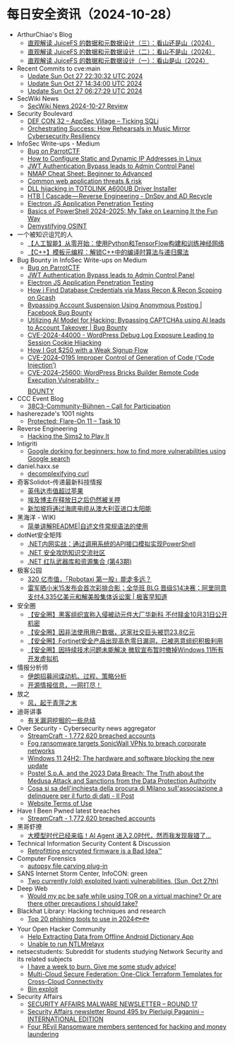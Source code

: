 # 每日安全资讯（2024-10-28）

- ArthurChiao's Blog
  - [直观解读 JuiceFS 的数据和元数据设计（三）：看山还是山（2024）](https://arthurchiao.github.io/blog/juicefs-data-metadata-design-illustrative-guide-3-zh/)
  - [直观解读 JuiceFS 的数据和元数据设计（二）：看山不是山（2024）](https://arthurchiao.github.io/blog/juicefs-data-metadata-design-illustrative-guide-2-zh/)
  - [直观解读 JuiceFS 的数据和元数据设计（一）：看山是山（2024）](https://arthurchiao.github.io/blog/juicefs-data-metadata-design-illustrative-guide-1-zh/)
- Recent Commits to cve:main
  - [Update Sun Oct 27 22:30:32 UTC 2024](https://github.com/trickest/cve/commit/16f2e5e8b236d13de5066077eac80e8c3241127e)
  - [Update Sun Oct 27 14:34:00 UTC 2024](https://github.com/trickest/cve/commit/ace793538bad872f6c491bc0561e1fbb4700e9ad)
  - [Update Sun Oct 27 06:27:29 UTC 2024](https://github.com/trickest/cve/commit/3a326a48fd35900d3216e51f088fe2efdd23832b)
- SecWiki News
  - [SecWiki News 2024-10-27 Review](http://www.sec-wiki.com/?2024-10-27)
- Security Boulevard
  - [DEF CON 32 – AppSec Village – Ticking SQLi](https://securityboulevard.com/2024/10/def-con-32-appsec-village-ticking-sqli/)
  - [Orchestrating Success: How Rehearsals in Music Mirror Cybersecurity Resiliency](https://securityboulevard.com/2024/10/orchestrating-success-how-rehearsals-in-music-mirror-cybersecurity-resiliency/)
- InfoSec Write-ups - Medium
  - [Bug on ParrotCTF](https://infosecwriteups.com/bug-on-parrotctf-e64424b0d043?source=rss----7b722bfd1b8d---4)
  - [How to Configure Static and Dynamic IP Addresses in Linux](https://infosecwriteups.com/how-to-configure-static-and-dynamic-ip-addresses-in-linux-a-step-by-step-guide-using-ifconfig-and-48551ce4bc45?source=rss----7b722bfd1b8d---4)
  - [JWT Authentication Bypass leads to Admin Control Panel](https://infosecwriteups.com/jwt-authentication-bypass-leads-to-admin-control-panel-dfa6efcdcbf5?source=rss----7b722bfd1b8d---4)
  - [NMAP Cheat Sheet: Beginner to Advanced](https://infosecwriteups.com/nmap-cheat-sheet-beginner-to-advanced-787b19a113f4?source=rss----7b722bfd1b8d---4)
  - [Common web application threats & risk](https://infosecwriteups.com/common-web-application-threats-risk-8d54b6a23acb?source=rss----7b722bfd1b8d---4)
  - [DLL hijacking in TOTOLINK A600UB Driver Installer](https://infosecwriteups.com/dll-hijacking-in-totolink-a600ub-driver-installer-13787c4d97b4?source=rss----7b722bfd1b8d---4)
  - [HTB | Cascade — Reverse Engineering - DnSpy and AD Recycle](https://infosecwriteups.com/htb-cascade-reverse-engineering-dnspy-and-ad-recycle-ecd045caca7d?source=rss----7b722bfd1b8d---4)
  - [Electron JS Application Penetration Testing](https://infosecwriteups.com/electron-js-application-penetration-testing-b0809af324f6?source=rss----7b722bfd1b8d---4)
  - [Basics of PowerShell 2024–2025: My Take on Learning It the Fun Way](https://infosecwriteups.com/basics-of-powershell-2024-2025-my-take-on-learning-it-the-fun-way-6566c908a8fb?source=rss----7b722bfd1b8d---4)
  - [Demystifying OSINT](https://infosecwriteups.com/demystifying-osint-e1c287b17e0c?source=rss----7b722bfd1b8d---4)
- 一个被知识诅咒的人
  - [【人工智能】从零开始：使用Python和TensorFlow构建和训练神经网络](https://blog.csdn.net/nokiaguy/article/details/143227561)
  - [【C++】模板元编程：解锁C++中的编译时算法与递归魔法](https://blog.csdn.net/nokiaguy/article/details/143227315)
- Bug Bounty in InfoSec Write-ups on Medium
  - [Bug on ParrotCTF](https://infosecwriteups.com/bug-on-parrotctf-e64424b0d043?source=rss----7b722bfd1b8d--bug_bounty)
  - [JWT Authentication Bypass leads to Admin Control Panel](https://infosecwriteups.com/jwt-authentication-bypass-leads-to-admin-control-panel-dfa6efcdcbf5?source=rss----7b722bfd1b8d--bug_bounty)
  - [Electron JS Application Penetration Testing](https://infosecwriteups.com/electron-js-application-penetration-testing-b0809af324f6?source=rss----7b722bfd1b8d--bug_bounty)
  - [How i Find Database Credentials via Mass Recon & Recon Scoping on Gcash](https://infosecwriteups.com/how-i-find-database-credentials-via-mass-recon-recon-scoping-on-gcash-f43a0dae3ec1?source=rss----7b722bfd1b8d--bug_bounty)
  - [Bypassing Account Suspension Using Anonymous Posting | Facebook Bug Bounty](https://infosecwriteups.com/bypassing-account-suspension-using-anonymous-posting-facebook-bug-bounty-b204433c98d1?source=rss----7b722bfd1b8d--bug_bounty)
  - [Utilizing AI Model for Hacking: Bypassing CAPTCHAs using AI leads to Account Takeover | Bug Bounty](https://infosecwriteups.com/utilizing-ai-model-for-hacking-bypassing-captchas-using-ai-leads-to-account-takeover-bug-bounty-028804b779a0?source=rss----7b722bfd1b8d--bug_bounty)
  - [CVE-2024-44000 - WordPress Debug Log Exposure Leading to Session Cookie Hijacking](https://infosecwriteups.com/cve-2024-44000-wordpress-debug-log-exposure-leading-to-session-cookie-hijacking-afcfada02c44?source=rss----7b722bfd1b8d--bug_bounty)
  - [How I Got $250 with a Weak Signup Flow](https://infosecwriteups.com/how-i-got-250-with-a-weak-signup-flow-3d87d34059fa?source=rss----7b722bfd1b8d--bug_bounty)
  - [CVE-2024–0195 Improper Control of Generation of Code (‘Code Injection’)](https://infosecwriteups.com/cve-2024-0195-improper-control-of-generation-of-code-code-injection-c292836e03ec?source=rss----7b722bfd1b8d--bug_bounty)
  - [CVE-2024–25600: WordPress Bricks Builder Remote Code Execution Vulnerability -$$$$ BOUNTY](https://infosecwriteups.com/cve-2024-25600-wordpress-bricks-builder-remote-code-execution-vulnerability-bounty-997d488fd54e?source=rss----7b722bfd1b8d--bug_bounty)
- CCC Event Blog
  - [38C3-Community-Bühnen – Call for Participation](https://events.ccc.de/2024/10/27/38c3-community-stages-cfp/)
- hasherezade's 1001 nights
  - [Protected: Flare-On 11 – Task 10](https://hshrzd.wordpress.com/2024/10/27/flare-on-11-task-10/)
- Reverse Engineering
  - [Hacking the Sims2 to Play It](https://www.reddit.com/r/ReverseEngineering/comments/1gdkj5n/hacking_the_sims2_to_play_it/)
- Intigriti
  - [Google dorking for beginners: how to find more vulnerabilities using Google search](https://blog.intigriti.com/hacking-tools/google-dorking-for-beginners-how-to-find-more-vulnerabilities-using-google-search)
- daniel.haxx.se
  - [decomplexifying curl](https://daniel.haxx.se/blog/2024/10/27/decomplexifying-curl/)
- 奇客Solidot–传递最新科技情报
  - [英伟达市值超过苹果](https://www.solidot.org/story?sid=79604)
  - [埃及博主在释放日之后仍然被关押](https://www.solidot.org/story?sid=79603)
  - [新加坡将通过海底电缆从澳大利亚进口太阳能](https://www.solidot.org/story?sid=79602)
- 黑海洋 - WIKI
  - [简单讲解README|自述文件常规语法的使用](https://www.upx8.com/4370)
- dotNet安全矩阵
  - [.NET内网实战：通过调用系统的API接口模拟实现PowerShell](https://mp.weixin.qq.com/s?__biz=MzUyOTc3NTQ5MA==&mid=2247496261&idx=1&sn=78ca8698f33604e3c10c03892db82324&chksm=fa595ca8cd2ed5be4a9f96ae82dea8d59c67bcc0e8a0735a0a1c72244fcbac4616a8ef080154&scene=58&subscene=0#rd)
  - [.NET 安全攻防知识交流社区](https://mp.weixin.qq.com/s?__biz=MzUyOTc3NTQ5MA==&mid=2247496261&idx=2&sn=d8c3b04b2b2fb1f4412a4f2175db1af6&chksm=fa595ca8cd2ed5be4898facb5a430b0d045995afe5565ba218a560a77dc21e26e4072b053a56&scene=58&subscene=0#rd)
  - [.NET 红队武器库和资源集合 (第43期)](https://mp.weixin.qq.com/s?__biz=MzUyOTc3NTQ5MA==&mid=2247496261&idx=3&sn=a47ccb3b1b12afd42b92f92c8695266e&chksm=fa595ca8cd2ed5bee460bb58c514ff4d69025db0d81e499bb266dbb4e91d1d10ce6d62c0a5f2&scene=58&subscene=0#rd)
- 极客公园
  - [320 亿市值，「Robotaxi 第一股」能走多远？](https://mp.weixin.qq.com/s?__biz=MTMwNDMwODQ0MQ==&mid=2653060481&idx=1&sn=4a64e26095077b6a5c4f60ae2d340314&chksm=7e57003749208921e752af72dc7786a6e0388ad37a9a447c8886a10a1d07089db57337e10450&scene=58&subscene=0#rd)
  - [雷军晒小米15发布会首次彩排合影；全华班 BLG 晋级S14决赛；阿里同意支付4.335亿美元和解美股集体诉讼案 | 极客早知道](https://mp.weixin.qq.com/s?__biz=MTMwNDMwODQ0MQ==&mid=2653060470&idx=1&sn=6912c73c89010970efd2156e31ff0bf4&chksm=7e5700c0492089d677782dad45d03818998998700f890f95dac6912a0b6432f4efca179ee383&scene=58&subscene=0#rd)
- 安全圈
  - [【安全圈】黑客组织宣称入侵被动元件大厂华新科 不付赎金10月31日公开机密](https://mp.weixin.qq.com/s?__biz=MzIzMzE4NDU1OQ==&mid=2652065543&idx=1&sn=f13f0caedf978f0f25a9982941913117&chksm=f36e6347c419ea518b271725651d92832b6c3d49e44aaec947be4944df6245b6dd50554c5bb7&scene=58&subscene=0#rd)
  - [【安全圈】因非法使用用户数据，这家社交巨头被罚23.8亿元](https://mp.weixin.qq.com/s?__biz=MzIzMzE4NDU1OQ==&mid=2652065543&idx=2&sn=4efe91e50571c82da0a634286b7b211f&chksm=f36e6347c419ea515299022efe3c6a4d5be1040a4fdf9e91c466b492cc1a057d677c13c4e01c&scene=58&subscene=0#rd)
  - [【安全圈】​Fortinet安全产品出现高危零日漏洞，已被恶意组织积极利用](https://mp.weixin.qq.com/s?__biz=MzIzMzE4NDU1OQ==&mid=2652065543&idx=3&sn=b8a04fa9094f1ff644a46c7e77e91aad&chksm=f36e6347c419ea5117820d0337cd4fc89a241b03666d801bebddaba03c52cb638805deea4261&scene=58&subscene=0#rd)
  - [【安全圈】因持续技术问题未能解决 微软宣布暂时撤掉Windows 11所有开发虚拟机](https://mp.weixin.qq.com/s?__biz=MzIzMzE4NDU1OQ==&mid=2652065543&idx=4&sn=0f91eb5837ad0719008c96a2ecf89334&chksm=f36e6347c419ea51727a60401161113b752587353cae0f5d7a29b5d8841ea5b109024e622296&scene=58&subscene=0#rd)
- 情报分析师
  - [伊朗招募间谍动机、过程、策略分析](https://mp.weixin.qq.com/s?__biz=MzA3Mjc1MTkwOA==&mid=2650556521&idx=1&sn=88281a9c13fe0f656ef6409435c1fb59&chksm=87116622b066ef34d31e0e83202c55d568d55620452546da790af368b9eaae82247493d8fcc5&scene=58&subscene=0#rd)
  - [开源情报信息，一网打尽！](https://mp.weixin.qq.com/s?__biz=MzA3Mjc1MTkwOA==&mid=2650556521&idx=2&sn=9e619630903b2d7ebf7ff3a946d62abd&chksm=87116622b066ef34a70a95d86ddfd3fff0b189dcee7c27285dda0639e93dca2de8934840f62c&scene=58&subscene=0#rd)
- 放之
  - [风，起于青萍之末](https://mp.weixin.qq.com/s?__biz=Mzg3ODAzNjg5OA==&mid=2247485272&idx=1&sn=05923f817d43f3a4f513228b6a739d85&chksm=cf189595f86f1c83319cf0dd4e5c89a9abcde3f40a8a78e75bc1a12e1882881dc52f2ec0b9b1&scene=58&subscene=0#rd)
- 迪哥讲事
  - [有关漏洞挖掘的一些总结](https://mp.weixin.qq.com/s?__biz=MzIzMTIzNTM0MA==&mid=2247496224&idx=1&sn=9b8aaafd8f73e348cfbc19ab9f57e033&chksm=e8a5f843dfd27155019c191efd5162d7080eb5181b1a7e0990039e813dd3519e5db7a82d12a7&scene=58&subscene=0#rd)
- Over Security - Cybersecurity news aggregator
  - [StreamCraft - 1,772,620 breached accounts](https://haveibeenpwned.com/PwnedWebsites#StreamCraft)
  - [Fog ransomware targets SonicWall VPNs to breach corporate networks](https://www.bleepingcomputer.com/news/security/fog-ransomware-targets-sonicwall-vpns-to-breach-corporate-networks/)
  - [Windows 11 24H2: The hardware and software blocking the new update](https://www.bleepingcomputer.com/news/microsoft/windows-11-24h2-the-hardware-and-software-blocking-the-new-update/)
  - [Postel S.p.A. and the 2023 Data Breach: The Truth about the Medusa Attack and Sanctions from the Data Protection Authority](https://www.suspectfile.com/postel-s-p-a-and-the-2023-data-breach-the-truth-about-the-medusa-attack-and-sanctions-from-the-data-protection-authority/)
  - [Cosa si sa dell'inchiesta della procura di Milano sull'associazione a delinquere per il furto di dati - Il Post](https://www.ilpost.it/2024/10/27/inchiesta-furto-di-dati/)
  - [Website Terms of Use](https://3993512.fs1.hubspotusercontent-na1.net/hubfs/3993512/CLEAFY/Downloadable%20Resources/Legal%20Documentation/Website%20Terms%20of%20Use_2024.pdf)
- Have I Been Pwned latest breaches
  - [StreamCraft - 1,772,620 breached accounts](https://haveibeenpwned.com/PwnedWebsites#StreamCraft)
- 黑哥虾撩
  - [大模型时代已经来临！AI Agent 进入2.0时代，然而我发现我错了...](https://mp.weixin.qq.com/s?__biz=Mzg5OTU1NTEwMg==&mid=2247484242&idx=1&sn=8c3ca9e7cc7175b192756f908109651f&chksm=c050c923f727403550c257ffa822f00cb1730638ceac3b21f9254e67c534257be3af54c1b919&scene=58&subscene=0#rd)
- Technical Information Security Content & Discussion
  - [Retrofitting encrypted firmware is a Bad Idea™](https://www.reddit.com/r/netsec/comments/1gda1sp/retrofitting_encrypted_firmware_is_a_bad_idea/)
- Computer Forensics
  - [autopsy file carving plug-in](https://www.reddit.com/r/computerforensics/comments/1gdbwdt/autopsy_file_carving_plugin/)
- SANS Internet Storm Center, InfoCON: green
  - [Two currently (old) exploited Ivanti vulnerabilities, (Sun, Oct 27th)](https://isc.sans.edu/diary/rss/31384)
- Deep Web
  - [Would my pc be safe while using TOR on a virtual machine? Or are there other precautions I should take?](https://www.reddit.com/r/deepweb/comments/1gdifwx/would_my_pc_be_safe_while_using_tor_on_a_virtual/)
- Blackhat Library: Hacking techniques and research
  - [Top 20 phishing tools to use in 2024🐟🐟](https://www.reddit.com/r/blackhat/comments/1gd8qxh/top_20_phishing_tools_to_use_in_2024/)
- Your Open Hacker Community
  - [Help Extracting Data from Offline Android Dictionary App](https://www.reddit.com/r/HowToHack/comments/1gdjuz1/help_extracting_data_from_offline_android/)
  - [Unable to run NTLMrelayx](https://www.reddit.com/r/HowToHack/comments/1gczyut/unable_to_run_ntlmrelayx/)
- netsecstudents: Subreddit for students studying Network Security and its related subjects
  - [I have a week to burn. Give me some study advice!](https://www.reddit.com/r/netsecstudents/comments/1gdai8d/i_have_a_week_to_burn_give_me_some_study_advice/)
  - [Multi-Cloud Secure Federation: One-Click Terraform Templates for Cross-Cloud Connectivity](https://www.reddit.com/r/netsecstudents/comments/1gd52u4/multicloud_secure_federation_oneclick_terraform/)
  - [Bin exploit](https://www.reddit.com/r/netsecstudents/comments/1gd7a3v/bin_exploit/)
- Security Affairs
  - [SECURITY AFFAIRS MALWARE NEWSLETTER – ROUND 17](https://securityaffairs.com/170306/malware/security-affairs-malware-newsletter-round-17.html)
  - [Security Affairs newsletter Round 495 by Pierluigi Paganini – INTERNATIONAL EDITION](https://securityaffairs.com/170301/security/security-affairs-newsletter-round-495-by-pierluigi-paganini-international-edition.html)
  - [Four REvil Ransomware members sentenced for hacking and money laundering](https://securityaffairs.com/170287/cyber-crime/revil-ransomware-group-member-sentenced.html)
